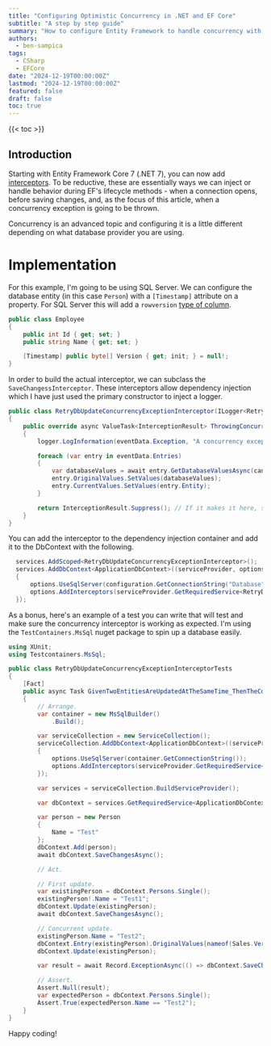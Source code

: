 ```yaml
---
title: "Configuring Optimistic Concurrency in .NET and EF Core"
subtitle: "A step by step guide"
summary: "How to configure Entity Framework to handle concurrency with .NET 7 or greater."
authors:
  - ben-sampica
tags:
  - CSharp
  - EFCore
date: "2024-12-19T00:00:00Z"
lastmod: "2024-12-19T00:00:00Z"
featured: false
draft: false
toc: true
---
```


{{< toc >}}

## Introduction

Starting with Entity Framework Core 7 (.NET 7), you can now add [interceptors](https://learn.microsoft.com/en-us/ef/core/logging-events-diagnostics/interceptors). To be reductive, these are essentially ways we can inject or handle behavior during EF's lifecycle methods - when a connection opens, before saving changes, and, as the focus of this article, when a concurrency exception is going to be thrown.

Concurrency is an advanced topic and configuring it is a little different depending on what database provider you are using. 

# Implementation

For this example, I'm going to be using SQL Server. We can configure the database entity (in this case `Person`) with a `[Timestamp]` attribute on a property. For SQL Server this will add a `rowversion` [type of column](https://learn.microsoft.com/en-us/sql/t-sql/data-types/rowversion-transact-sql?view=sql-server-ver16).

```csharp
public class Employee
{
    public int Id { get; set; }
    public string Name { get; set; }

    [Timestamp] public byte[] Version { get; init; } = null!;
}
```

In order to build the actual interceptor, we can subclass the `SaveChangessInterceptor`. These interceptors allow dependency injection which I have just used the primary constructor to inject a logger.

```csharp
public class RetryDbUpdateConcurrencyExceptionInterceptor(ILogger<RetryDbUpdateConcurrencyExceptionInterceptor> logger) : SaveChangesInterceptor
{
    public override async ValueTask<InterceptionResult> ThrowingConcurrencyExceptionAsync(ConcurrencyExceptionEventData eventData, InterceptionResult result, CancellationToken cancellationToken = default)
    {
        logger.LogInformation(eventData.Exception, "A concurrency exception occurred and a retry will be attempted.");

        foreach (var entry in eventData.Entries)
        {
            var databaseValues = await entry.GetDatabaseValuesAsync(cancellationToken) ?? throw new DbUpdateException("The entity being updated no longer exists in the database.");
            entry.OriginalValues.SetValues(databaseValues);
            entry.CurrentValues.SetValues(entry.Entity);
        }

        return InterceptionResult.Suppress(); // If it makes it here, suppress the exception.
    }
}
```

You can add the interceptor to the dependency injection container and add it to the DbContext with the following.

```csharp
  services.AddScoped<RetryDbUpdateConcurrencyExceptionInterceptor>();
  services.AddDbContext<ApplicationDbContext>((serviceProvider, options) =>
  {
      options.UseSqlServer(configuration.GetConnectionString("Database"));
      options.AddInterceptors(serviceProvider.GetRequiredService<RetryDbUpdateConcurrencyExceptionInterceptor>()); // Pull the interceptor from the service provider and add it to the DbContext.
  });
```

As a bonus, here's an example of a test you can write that will test and make sure the concurrency interceptor is working as expected. I'm using the `TestContainers.MsSql` nuget package to spin up a database easily.

```csharp
using XUnit;
using Testcontainers.MsSql;

public class RetryDbUpdateConcurrencyExceptionInterceptorTests
{
    [Fact]
    public async Task GivenTwoEntitiesAreUpdatedAtTheSameTime_ThenTheConcurrencyExceptionIsResolved()
    {
        // Arrange.
        var container = new MsSqlBuilder()
            .Build();

        var serviceCollection = new ServiceCollection();
        serviceCollection.AddDbContext<ApplicationDbContext>((serviceProvider, options) =>
        {
            options.UseSqlServer(container.GetConnectionString());
            options.AddInterceptors(serviceProvider.GetRequiredService<RetryDbUpdateConcurrencyExceptionInterceptor>());
        });

        var services = serviceCollection.BuildServiceProvider();

        var dbContext = services.GetRequiredService<ApplicationDbContext>();

        var person = new Person
        {
            Name = "Test"
        };
        dbContext.Add(person);
        await dbContext.SaveChangesAsync();

        // Act.

        // First update.
        var existingPerson = dbContext.Persons.Single();
        existingPerson!.Name = "Test1";
        dbContext.Update(existingPerson);
        await dbContext.SaveChangesAsync();

        // Concurrent update.
        existingPerson.Name = "Test2";
        dbContext.Entry(existingPerson).OriginalValues[nameof(Sales.Version)] = person.Version; // Assign this to the same version so that both updates have the same version number.
        dbContext.Update(existingPerson);

        var result = await Record.ExceptionAsync(() => dbContext.SaveChangesAsync());

        // Assert.
        Assert.Null(result);
        var expectedPerson = dbContext.Persons.Single();
        Assert.True(expectedPerson.Name == "Test2");
    }
}
```

Happy coding!
